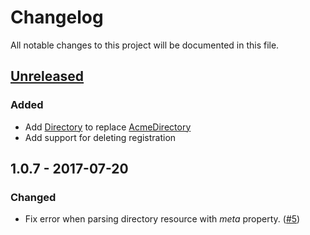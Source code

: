 # Changelog
All notable changes to this project will be documented in this file.

## [Unreleased]
### Added
- Add [Directory][cs-directory] to replace [AcmeDirectory][cs-acme-directory]
- Add support for deleting registration

## 1.0.7 - 2017-07-20
### Changed
- Fix error when parsing directory resource with *meta* property. ([#5][i5])

[Unreleased]: https://github.com/fszlin/certes/compare/v1.0.7...HEAD

[i5]: https://github.com/fszlin/certes/issues/5
[cs-directory]: src/Certes/Acme/Resource/Directory.cs
[cs-acme-directory]: src/Certes/Acme/AcmeDirectory.cs
